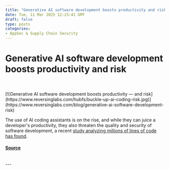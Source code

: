 ```yaml
---
title: "Generative AI software development boosts productivity and risk"
date: Tue, 11 Mar 2025 12:23:41 GMT
draft: false
type: posts
categories: 
- AppSec & Supply Chain Security
---
```

# Generative AI software development boosts productivity and risk

<br/>

<br/>
[![Generative AI software development boosts productivity — and risk](https://www.reversinglabs.com/hubfs/buckle-up-ai-coding-risk.jpg)](https://www.reversinglabs.com/blog/generative-ai-software-development-risk)

The use of AI coding assistants is on the rise, and while they can juice a developer's productivity, they also threaten the quality and security of software development, a recent [study analyzing millions of lines of code has found](https://apiiro.com/blog/faster-code-greater-risks-the-security-trade-off-of-ai-driven-development/).

#### [Source](https://www.reversinglabs.com/blog/generative-ai-software-development-risk)

<br/>
---
